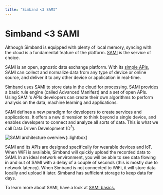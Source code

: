 ```yaml
---
title: "Simband <3 SAMI"
---
```


# Simband <3 SAMI

Although Simband is equipped with plenty of local memory, syncing with the cloud is a fundamental feature of the platform. [SAMI][1] is the service of choice. 

SAMI is an open, agnostic data exchange platform. With its [simple APIs][2], SAMI can collect and normalize data from any type of device or online source, and deliver it to any other device or application in real-time. 

Simband uses SAMI to store data in the cloud for processing. SAMI provides a basic rule engine (called Advanced Manifest) and a set of open APIs. Using SAMI's APIs developers can create their own algorithms to perform analysis on the data, machine learning and applications.

SAMI defines a new paradigm for developers to create services and applications. It offers a new dimension to think beyond a single device, and enables developers to connect and analyze all sorts of data. This is what we call Data Driven Development (D<sup>3</sup>).


![SAMI architecture overview](/images/docs/simband/simband-documentation/sami-architecture.jpg){:.lightbox}

SAMI and its APIs are designed specifically for wearable devices and IoT. When WiFi is available, Simband will quickly upload the recorded data to SAMI. In an ideal network environment, you will be able to see data flowing in and out of SAMI with a delay of a couple of seconds (this is mostly due to network latency). When Simband is not connected to WiFi, it will store data locally and upload it later. Simband has sufficient storage to keep data for days.

To learn more about SAMI, have a look at [SAMI basics.][3]

[1]: http://developer.samsungsami.io "Samsung SAMI developer documentation"
[2]: http://developer.samsungsami.io/sami/api-spec.html "SAMI API reference"
[3]: http://developer.samsungsami.io/sami/sami-documentation/sami-basics.html "SAMI Basics"
